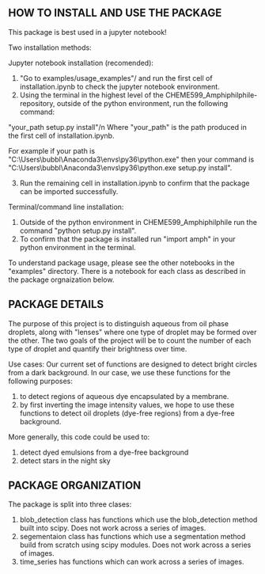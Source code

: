 HOW TO INSTALL AND USE THE PACKAGE
----------------------
This package is best used in a jupyter notebook!

Two installation methods:

Jupyter notebook installation (recomended):
1. "Go to examples/usage_examples"/ and run the first cell of installation.ipynb to check the jupyter notebook environment.
2. Using the terminal in the highest level of the CHEME599_Amphiphilphile- repository, outside of the python environment, run the following command:

"your_path setup.py install"/n
Where "your_path" is the path produced in the first cell of installation.ipynb. 

For example if your path is "C:\\Users\\bubbl\\Anaconda3\\envs\\py36\\python.exe" then your command is "C:\\Users\\bubbl\\Anaconda3\\envs\\py36\\python.exe setup.py install".

3. Run the remaining cell in installation.ipynb to confirm that the package can be imported successfully. 

Terminal/command line installation:
1. Outside of the python environment in CHEME599_Amphiphilphile run the command "python setup.py install".
2. To confirm that the package is installed run "import amph" in your python environment in the terminal.

To understand package usage, please see the other notebooks in the "examples" directory. There is a notebook for each class as described in the package orgnaization below.

PACKAGE DETAILS
---------------

The purpose of this project is to distinguish aqueous from oil phase droplets, along with "lenses" where one type of droplet may be formed over the other. The two goals of the project will be to count the number of each type of droplet and quantify their brightness over time. 

Use cases:
Our current set of functions are designed to detect bright circles from a dark background.  In our case, we use these functions for the following purposes:
1) to detect regions of aqueous dye encapsulated by a membrane.
2) by first inverting the image intensity values, we hope to use these functions to detect oil droplets (dye-free regions) from a dye-free background.

More generally, this code could be used to:
1) detect dyed emulsions from a dye-free background
2) detect stars in the night sky

PACKAGE ORGANIZATION
--------------------

The package is split into three clases:
1. blob_detection class has functions which use the blob_detection method built into scipy. Does not work across a series of images.
2. segementaion class has functions which use a segmentation method build from scratch using scipy modules. Does not work across a series of images.
3. time_series has functions which can work across a series of images.
